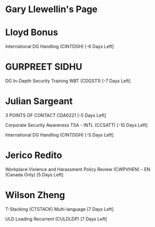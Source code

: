 # Gary Llewellin's Page




# Lloyd Bonus


International DG Handling (CINTDGH) [-6 Days Left]



# GURPREET SIDHU


DG In-Depth Security Training WBT (CDGST1) [-7 Days Left]



# Julian Sargeant


3 POINTS OF CONTACT CDA0221 [-5 Days Left]

Corporate Security Awareness TSA - INTL (CCSATT) [-10 Days Left]

International DG Handling (CINTDGH) [-5 Days Left]



# Jerico Redito


Workplace Violence and Harassment Policy Review (CWPVHEN) – EN (Canada Only) [5 Days Left]



# Wilson Zheng


T-Stacking (CTSTACK) Multi-language [7 Days Left]

ULD Loading Recurrent (CULDLDP) [7 Days Left]



